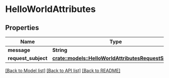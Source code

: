 # HelloWorldAttributes

## Properties

Name | Type | Description | Notes
------------ | ------------- | ------------- | -------------
**message** | **String** |  | 
**request_subject** | [**crate::models::HelloWorldAttributesRequestSubject**](HelloWorld_attributes_requestSubject.md) |  | 

[[Back to Model list]](../README.md#documentation-for-models) [[Back to API list]](../README.md#documentation-for-api-endpoints) [[Back to README]](../README.md)



